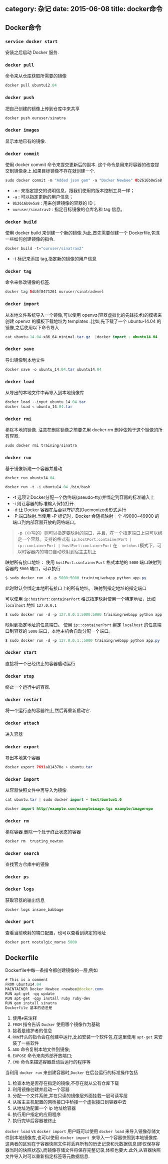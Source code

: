 category: 杂记
date: 2015-06-08
title: docker命令
---
## Docker命令
### `service docker start`  
安装之后启动 Docker 服务.

### `docker pull`
命令来从仓库获取所需要的镜像
```java
docker pull ubuntu12.04
```

### `docker push`
把自己创建的镜像上传到仓库中来共享
```java
docker push ouruser/sinatra
```

### `docker images`
显示本地已有的镜像.

### `docker commit`
使用 docker commit 命令来提交更新后的副本. 这个命令是用来将容器的改变提交到镜像身上.如果目标镜像不存在就创建一个.
```java
sudo docker commit -m "Added json gem" -a "Docker Newbee" 0b2616b0e5a8 ouruser/sinatrav2
```
* `-m` : 来指定提交的说明信息，跟我们使用的版本控制工具一样；
* `-a` : 可以指定更新的用户信息；
* `0b2616b0e5a8` : 用来创建镜像的容器的 ID；
* `ouruser/sinatrav2` : 指定目标镜像的仓库名和 tag 信息。


### `docker build`
使用 docker build 来创建一个新的镜像.为此,首先需要创建一个 Dockerfile,包含一些如何创建镜像的指令.
```java
docker build -t="ouruser/sinatrav2"
```
* -t 标记来添加 tag,指定新的镜像的用户信息

### `docker tag`
命令来修改镜像的标签.
```java
docker tag 5db5f8471261 ouruser/sinatradevel
```

### `docker import`
从本地文件系统导入一个镜像,可以使用 openvz(容器虚拟化的先锋技术)的模板来创建 openvz 的模板下载地址为 templates .比如,先下载了一个 ubuntu-14.04 的镜像,之后使用以下命令导入
```java
cat ubuntu-14.04-x86_64-minimal.tar.gz  |docker import - ubuntu14.04
```

### `docker save`
导出镜像到本地文件
```java
docker save -o ubuntu_14.04.tar ubuntu14.04
```

### `docker load`
从导出的本地文件中再导入到本地镜像库
```java
docker load --input ubuntu_14.04.tar
docker load < ubuntu_14.04.tar
```

### `docker rmi`
移除本地的镜像. 注意在删除镜像之前要先用 docker rm 删掉依赖于这个镜像的所有容器.
```java
sudo docker rmi training/sinatra
```

### `docker run`  
基于镜像新建一个容器并启动
```java
docker run ubuntu14.04

docker run -t -i ubuntu14.04 /bin/bash
```
* -t 选项让Docker分配一个伪终端(pseudo-tty)并绑定到容器的标准输入上
* -i 则让容器的标准输入保持打开.
* -d 让 Docker 容器在后台以守护态(Daemonized)形式运行
* -P 端口映射.当使用 -P 标记时，Docker 会随机映射一个 49000~49900 的端口到内部容器开放的网络端口。

> -p（小写的）则可以指定要映射的端口，并且，在一个指定端口上只可以绑定一个容器。支持的格式有 `ip:hostPort:containerPort | ip::containerPort | hostPort:containerPort`   在`--net=host`模式下，可以时容器内的端口自动映射到宿主主机上


映射所有接口地址： 使用 `hostPort:containerPort` 格式本地的 `5000` 端口映射到容器的 `5000` 端口，可以执行
```java
$ sudo docker run -d -p 5000:5000 training/webapp python app.py
```

此时默认会绑定本地所有接口上的所有地址。 映射到指定地址的指定端口

可以使用 `ip:hostPort:containerPort` 格式指定映射使用一个特定地址，比如 `localhost` 地址 `127.0.0.1`
```java
$ sudo docker run -d -p 127.0.0.1:5000:5000 training/webapp python app.py
```

映射到指定地址的任意端口。 使用 `ip::containerPort` 绑定 `localhost` 的任意端口到容器的 `5000` 端口，本地主机会自动分配一个端口。
```java
$ sudo docker run -d -p 127.0.0.1::5000 training/webapp python app.py
```

### `docker start`
直接将一个已经终止的容器启动运行

### `docker stop`
终止一个运行中的容器.

### `docker restart`
将一个运行态的容器终止,然后再重新启动它.

### `docker attach`
进入容器

### `docker export `
导出本地某个容器
```java
docker export 7691a814370e > ubuntu.tar
```

### `docker import`
从容器快照文件中再导入为镜像
```java
cat ubuntu.tar | sudo docker import - test/buntuv1.0

docker import http//example.com/exampleimage.tgz example/imagerepo
```

### `docker rm`
移除容器.删除一个处于终止状态的容器
```java
docker rm  trusting_newton
```

### `docker search`
查找官方仓库中的镜像

### `docker ps`

### `docker logs`
获取容器的输出信息
```java
docker logs insane_babbage
```

### `docker port`
查看当前映射的端口配置，也可以查看到绑定的地址
```java
docker port nostalgic_morse 5000
```


## Dockerfile

Dockerfile中每一条指令都创建镜像的一层,例如
```java
# This is a comment
FROM ubuntu14.04
MAINTAINER Docker Newbee <newbee@docker.com>
RUN apt-get -qq update
RUN apt-get -qqy install ruby ruby-dev
RUN gem install sinatra
Dockerfile 基本的语法是
```
1. 使用`#`来注释
2. `FROM` 指令告诉 `Docker` 使用哪个镜像作为基础
3. 接着是维护者的信息
4. `RUN`开头的指令会在创建中运行,比如安装一个软件包,在这里使用 `apt-get` 来安装了一些软件
5. `ADD` 命令复制本地文件到镜像;
6. `EXPOSE` 命令来向外部开放端口;
7. `CMD` 命令来描述容器启动后运行的程序等


当利用 `docker run` 来创建容器时,`Docker` 在后台运行的标准操作包括
1. 检查本地是否存在指定的镜像,不存在就从公有仓库下载
2. 利用镜像创建并启动一个容器
3. 分配一个文件系统,并在只读的镜像层外面挂载一层可读写层
4. 从宿主主机配置的网桥接口中桥接一个虚拟接口到容器中去
5. 从地址池配置一个 ip 地址给容器
6. 执行用户指定的应用程序
7. 执行完毕后容器被终止


`docker load` vs `docker import` 用户既可以使用 `docker load` 来导入镜像存储文件到本地镜像库,也可以使用 `docker import `来导入一个容器快照到本地镜像库.这两者的区别在于容器快照文件将丢弃所有的历史记录和元数据信息(即仅保存容器当时的快照状态),而镜像存储文件将保存完整记录,体积也要大.此外,从容器快照文件导入时可以重新指定标签等元数据信息.
